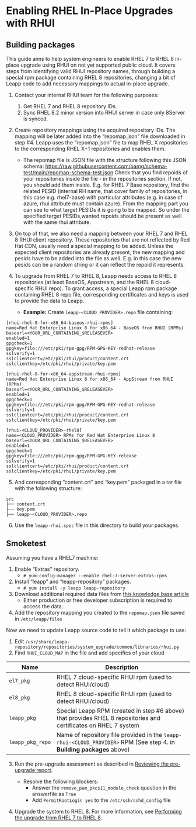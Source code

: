 # Enabling RHEL In-Place Upgrades with RHUI

## Building packages

This guide aims to help system engineers to enable RHEL 7 to RHEL 8 in-place upgrade using RHUI on not yet supported public cloud. It covers steps from identifying valid RHUI repository names, through building a special rpm package containing RHEL 8 repositories, changing a bit of Leapp code to add necessary mappings to actual in-place upgrade. 

1. Contact your internal RHUI team for the following purposes:
   1. Get RHEL 7 and RHEL 8 repository IDs.
   2. Sync RHEL 8.2 minor version into RHUI server in case only 8Server is synced.

2. Create repository mappings using the acquired repository IDs. The mapping will be later added into the “repomap.json” file downloaded in step #4. Leapp uses the “repomap.json” file to map RHEL X repositories to the corresponding RHEL X+1 repositories and enables them.
   * The repomap file is JSON file with the structure following this JSON schema:
https://raw.githubusercontent.com/oamg/schema-test/main/repomap-schema-test.json
Check that you find repoids of your repositories inside the file - in the repositories section. If not, you should add them inside. E.g. for RHEL 7 Base repository, find the related PESID (internal RH name, that cover family of repositories, in this case e.g. rhel7-base) with particular attributes (e.g. in case of azure, rhui attribute must contain azure). From the mapping part you can see to what target PESIDs it is going to be mapped. So under the specified target PESIDs,wanted repoids should be present as well with the same rhui attribute.

3. On top of that, we also need a mapping between your RHEL 7 and RHEL 8 RHUI client repository. These repositories that are not reflected by Red Hat CDN, usually need a special mapping to be added. Unless the expected client repositories are already present, the new mapping and pesids have to be added into the file as well. E.g. in this case the new pesids can be a random string or it can reflect the repoid it represents.
4. To upgrade from RHEL 7 to RHEL 8, Leapp needs access to RHEL 8 repositories (at least BaseOS, Appstream, and the RHEL 8 cloud-specific RHUI repo). To grant access, a special Leapp rpm package containing RHEL 8 repo file, corresponding certificates and keys is used to provide the data to Leapp.
   * **Example:** Create `leapp-<CLOUD_PROVIDER>.repo` file containing:

``` 
[rhui-rhel-8-for-x86_64-baseos-rhui-rpms]
name=Red Hat Enterprise Linux 8 for x86_64 - BaseOS from RHUI (RPMs)
baseurl=<YOUR_URL_CONTAINING_$RELEASEVER>
enabled=1
gpgcheck=1
gpgkey=file:///etc/pki/rpm-gpg/RPM-GPG-KEY-redhat-release
sslverify=1
sslclientcert=/etc/pki/rhui/product/content.crt
sslclientkey=/etc/pki/rhui/private/key.pem

[rhui-rhel-8-for-x86_64-appstream-rhui-rpms]
name=Red Hat Enterprise Linux 8 for x86_64 - AppStream from RHUI (RPMs)
baseurl=<YOUR_URL_CONTAINING_$RELEASEVER>
enabled=1
gpgcheck=1
gpgkey=file:///etc/pki/rpm-gpg/RPM-GPG-KEY-redhat-release
sslverify=1
sslclientcert=/etc/pki/rhui/product/content.crt
sslclientkey=/etc/pki/rhui/private/key.pem

[rhui-<CLOUD_PROVIDER>-rhel8]
name=<CLOUD_PROVIDER> RPMs for Red Hat Enterprise Linux 8
baseurl=<YOUR_URL_CONTAINING_$RELEASEVER>
enabled=1
gpgcheck=1
gpgkey=file:///etc/pki/rpm-gpg/RPM-GPG-KEY-release
sslverify=1
sslclientcert=/etc/pki/rhui/product/content.crt
sslclientkey=/etc/pki/rhui/private/key.pem
```
5. And corresponding “content.crt” and “key.pem” packaged in a tar file with the following structure:

```
src
├── content.crt
├── key.pem
├── leapp-<CLOUD_PROVIDER>.repo
```

6. Use the `leapp-rhui.spec` file in this directory to build your packages.

## Smoketest

Assuming you have a RHEL7 machine:

1. Enable “Extras” repository.
   * `# yum-config-manager --enable rhel-7-server-extras-rpms`
2. Install “leapp” and “leapp-repository” packages.
   * `# yum install -y leapp leapp-repository`
3. Download additional required data files from [this knowledge base article](https://access.redhat.com/articles/3664871)
   * Either production or free developer subscription is required to access the data.
4. Add the repository mapping you created to the `repomap.json` file saved in `/etc/leapp/files`

Now we need to update Leapp source code to tell it which package to use:

1. Edit `/usr/share/leapp-repository/repositories/system_upgrade/common/libraries/rhui.py`
2. Find `RHUI_CLOUD_MAP` in the file and add specifics of your cloud

| Name | Description |
| ---- | ----------- |
| `el7_pkg` | RHEL 7 cloud-specific RHUI rpm (used to detect RHUI/cloud) |
| `el8_pkg` | RHEL 8 cloud-specific RHUI rpm (used to detect RHUI/cloud) |
| `leapp_pkg` | Special Leapp RPM (created in step #6 above) that provides RHEL 8 repositories and certificates on RHEL 7 system |
| `leapp_pkg_repo` | Name of repository file provided in the `leapp-rhui-<CLOUD_PROVIDER>` RPM (See step 4. in **Building packages** above) |

3. Run the pre-upgrade assessment as described in [Reviewing the pre-upgrade report](https://access.redhat.com/documentation/en-us/red_hat_enterprise_linux/8/html-single/upgrading_from_rhel_7_to_rhel_8/index#reviewing-the-pre-upgrade-report_upgrading-from-rhel-7-to-rhel-8).
   * Resolve the following blockers:
     * Answer the `remove_pam_pkcs11_module_check` question in the answerfile as `True`
     * Add `PermitRootLogin yes` to the `/etc/ssh/sshd_config` file

4. Upgrade the system to RHEL 8. For more information, see [Performing the upgrade from RHEL 7 to RHEL 8](https://access.redhat.com/documentation/en-us/red_hat_enterprise_linux/8/html-single/upgrading_from_rhel_7_to_rhel_8/index#performing-the-upgrade-from-rhel-7-to-rhel-8_upgrading-from-rhel-7-to-rhel-8).







